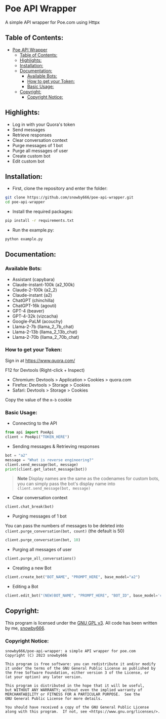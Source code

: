 # Poe API Wrapper
A simple API wrapper for Poe.com using Httpx
## Table of Contents:
- [Poe API Wrapper](#poe-api-wrapper)
  - [Table of Contents:](#table-of-contents)
  - [Highlights:](#highlights)
  - [Installation:](#installation)
  - [Documentation:](#documentation)
    - [Available Bots:](#available-bots)
    - [How to get your Token:](#how-to-get-your-token)
    - [Basic Usage:](#basic-usage)
  - [Copyright:](#copyright)
    - [Copyright Notice:](#copyright-notice)

## Highlights:
 - Log in with your Quora's token
 - Send messages
 - Retrieve responses
 - Clear conversation context
 - Purge messages of 1 bot
 - Purge all messages of user
 - Create custom bot
 - Edit custom bot

## Installation:
- First, clone the repository and enter the folder:
```sh
git clone https://github.com/snowby666/poe-api-wrapper.git
cd poe-api-wrapper
```
- Install the required packages:
```sh
pip install -r requirements.txt
```
- Run the example.py:
```sh
python example.py 
```

## Documentation:
### Available Bots:
- Assistant (capybara)
- Claude-instant-100k (a2_100k)
- Claude-2-100k (a2_2)
- Claude-instant (a2)
- ChatGPT (chinchilla)
- ChatGPT-16k (agouti)
- GPT-4 (beaver)
- GPT-4-32k (vizcacha)
- Google-PaLM (acouchy)
- Llama-2-7b (llama_2_7b_chat)
- Llama-2-13b (llama_2_13b_chat)
- Llama-2-70b (llama_2_70b_chat)

### How to get your Token:
Sign in at https://www.quora.com/

F12 for Devtools (Right-click + Inspect)
- Chromium: Devtools > Application > Cookies > quora.com
- Firefox: Devtools > Storage > Cookies
- Safari: Devtools > Storage > Cookies

Copy the value of the `m-b` cookie
### Basic Usage:
- Connecting to the API
```py
from api import PoeApi
client = PoeApi("TOKEN_HERE")
```
- Sending messages & Retrieving responses
```py
bot = "a2"
message = "What is reverse engineering?"
client.send_message(bot, message)
print(client.get_latest_message(bot))
```
> **Note**
> Display names are the same as the codenames for custom bots, you can simply pass the bot's display name into `client.send_message(bot, message)`
- Clear conversation context
```py
client.chat_break(bot)
```
- Purging messages of 1 bot
  
You can pass the numbers of messages to be deleted into `client.purge_conversation(bot, count)` (the default is 50)
  
```py
client.purge_conversation(bot, 10)
```
- Purging all messages of user
```py
client.purge_all_conversations()
```
- Creating a new Bot
```py
client.create_bot("BOT_NAME", "PROMPT_HERE", base_model="a2")
```
- Editing a Bot
```py
client.edit_bot("(NEW)BOT_NAME", "PROMPT_HERE", "BOT_ID", base_model='chinchilla')
```

## Copyright:
This program is licensed under the [GNU GPL v3](https://github.com/snowby666/poe-api-wrapper/blob/main/LICENSE). All code has been written by me, [snowby666](https://github.com/snowby666).

### Copyright Notice:
```
snowby666/poe-api-wrapper: a simple API wrapper for poe.com
Copyright (C) 2023 snowby666

This program is free software: you can redistribute it and/or modify
it under the terms of the GNU General Public License as published by
the Free Software Foundation, either version 3 of the License, or
(at your option) any later version.

This program is distributed in the hope that it will be useful,
but WITHOUT ANY WARRANTY; without even the implied warranty of
MERCHANTABILITY or FITNESS FOR A PARTICULAR PURPOSE.  See the
GNU General Public License for more details.

You should have received a copy of the GNU General Public License
along with this program.  If not, see <https://www.gnu.org/licenses/>.
```